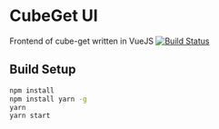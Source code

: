 # CubeGet UI

Frontend of cube-get written in VueJS [![Build Status](https://travis-ci.com/camicri/cube-vue.svg?branch=master)](https://travis-ci.com/camicri/cube-vue)

## Build Setup

``` bash
npm install
npm install yarn -g
yarn
yarn start
```
